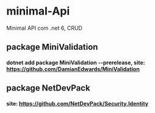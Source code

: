 # minimal-Api
Minimal API com .net 6, CRUD

## package MiniValidation
#### dotnet add package MiniValidation --prerelease, site: https://github.com/DamianEdwards/MiniValidation

## package NetDevPack
#### site: https://github.com/NetDevPack/Security.Identity
